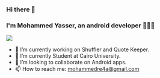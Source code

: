 ### Hi there 👋
### I'm Mohammed Yasser, an android developer 📱👩‍💻
![](https://miro.medium.com/max/8418/1*C9YTPhelGjw4AoXlHeuqig.png)
- 🔭 I’m currently working on Shuffler and Quote Keeper.
- 🌱 I’m currently Student at Cairo University.
- 🤝 I’m looking to collaborate on Android apps.
- 📫 How to reach me: mohammedre4a@gmail.com
